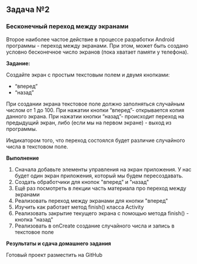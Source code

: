 ## Задача №2
### Бесконечный переход между экранами
Второе наиболее частое действие в процессе разработки Android программы - переход между экранами. При этом, может быть создано условно бесконечное число экранов (пока хватает памяти у телефона).

**Задание:**

Создайте экран с простым текстовым полем и двумя кнопками:
* “вперед”
* “назад”
 
При создании экрана текстовое поле должно заполняться случайным числом от 1 до 100. 
При нажатии кнопки “вперед”- открывается копия данного экрана. 
При нажатии кнопки “назад”- происходит переход на предыдущий экран, либо (если мы на первом экране) - выход из программы. 

Индикатором того, что переход состоялся будет различие случайного числа в текстовом поле.



**Выполнение**
1. Сначала добавьте элементы управления на экран приложения. У нас будет один экран приложения, который мы будем пересоздавать.
2. Создать обработчики для кнопок "вперед" и "назад"
3. Ещё раз посмотреть в лекции часть материала про переход между экранами  
4. Реализовать переход между экранами для кнопки "вперед"
5. Изучить как работает метод finish() класса Activity
6. Реализовать закрытие текущего экрана с помощью метода finish() - кнопка "назад"
7. Реализовать в onCreate создание случайного числа и запись в текстовое поле






**Результаты и сдача домашнего задания**

Готовый проект разместить на GitHub
